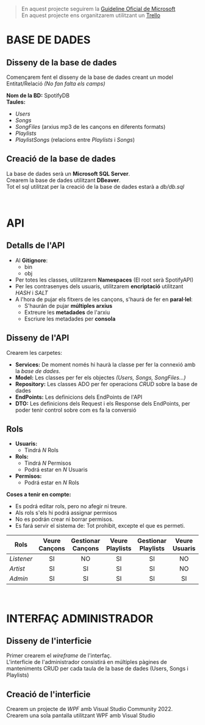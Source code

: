 > En aquest projecte seguirem la [Guideline Oficial de Microsoft](https://learn.microsoft.com/en-us/dotnet/standard/design-guidelines/)  
> En aquest projecte ens organitzarem utilitzant un [Trello](https://trello.com/invite/b/68ee51862d9c12a780825534/ATTI2c0da822107eb575e16da5b6206bd493BC62F6E8/spotify)

# BASE DE DADES
## Disseny de la base de dades
Començarem fent el disseny de la base de dades creant un model Entitat/Relació *(No fan falta els camps)*

**Nom de la BD:** SpotifyDB  
**Taules:**
- *Users* 
- *Songs*
- *SongFiles* (arxius mp3 de les cançons en diferents formats)
- *Playlists*
- *PlaylistSongs* (relacions entre *Playlists* i *Songs*)

## Creació de la base de dades
La base de dades serà un **Microsoft SQL Server**.  
Crearem la base de dades utilitzant **DBeaver**.  
Tot el sql utilitzat per la creació de la base de dades estarà a *db/db.sql*  

<br>

# API
## Detalls de l'API
- Al **Gitignore**:
  - bin
  - obj
- Per totes les classes, utilitzarem **Namespaces** (El root serà SpotifyAPI)
- Per les contrasenyes dels usuaris, utilitzarem **encriptació** utilitzant *HASH* i *SALT*
- A l'hora de pujar els fitxers de les cançons, s'haurá de fer en **paral·lel**:
  - S'haurán de pujar **múltiples arxius**
  - Extreure les **metadades** de l'arxiu
  - Escriure les metadades per **consola** 

## Disseny de l'API
Crearem les carpetes:
- **Services:** De moment només hi haurà la classe per fer la connexió amb la *base de dades*.
- **Model:** Les classes per fer els objectes *(Users, Songs, SongFiles...)*
- **Repository:** Les classes ADO per fer operacions *CRUD* sobre la base de dades
- **EndPoints:** Les definicions dels EndPoints de l'API  
- **DTO:** Les definicions dels Request i els Response dels EndPoints, per poder tenir control sobre com es fa la conversió

## Rols
- **Usuaris:**
  - Tindrá *N* Rols
- **Rols:**
  - Tindrá *N* Permisos
  - Podrá estar en *N* Usuaris
- **Permisos:**
  - Podrá estar en *N* Rols

**Coses a tenir en compte:**  
- Es podrá editar rols, pero no afegir ni treure.
- Als rols s'els hi podrá assignar permisos
- No es podrán crear ni borrar permisos.
- Es fará servir el sistema de: Tot prohibit, excepte el que es permeti.

| Rols | Veure Cançons | Gestionar Cançons | Veure Playlists | Gestionar Playlists | Veure Usuaris | Gestionar Usuaris |
| -------- | :------: | :------: | :------: | :------: | :------: | :------: |
| *Listener* | SI | NO | SI | SI | NO | NO |
| *Artist* | SI | SI | SI | SI | NO | NO |
| *Admin* | SI | SI | SI | SI | SI | SI |
  
<br>
  
# INTERFAÇ ADMINISTRADOR
## Disseny de l'interficie
Primer crearem el *wireframe* de l'interfaç.  
L'interficie de l'administrador consistirá en múltiples pàgines de manteniments CRUD per cada taula de la base de dades (Users, Songs i Playlists)

## Creació de l'interficie
Crearem un projecte de *WPF* amb Visual Studio Community 2022.  
Crearem una sola pantalla utilitzant WPF amb Visual Studio